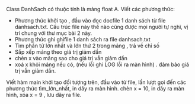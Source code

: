 Class DanhSach có thuộc tính là mảng float A. Viết các phương thức:
* Phương thức khởi tạo , đầu vào đọc docfile 1 danh sách từ file danhsach.txt. Cấu trúc file này thế nào cũng được mọi người tự nghĩ, vị trí chung với thư mục bài 2 này.
* Phương thức ghi ghifile 1 danh sách ra file danhsach.txt
* Tìm phần tử lớn nhất và lớn thứ 2 trong mảng , trả về chỉ số
* Sắp xếp mảng theo giá trị giảm dần
* chèn x vào mảng sao cho giá trị vẫn giảm dần
* xoá x khỏi mảng nếu có, (nếu lỗi ghi LOG lỗi ra màn hình) . đảm bảo giá trị vẫn giảm dần. 

Viết hàm main khởi tạo đối tượng trên, đầu vào từ file, lần lượt gọi đến các phương thức tìm_lớn_nhất, in dãy ra màn hình. chèn x = 10, in dãy ra màn hình, xóa x = 9 , lưu dãy ra file.
